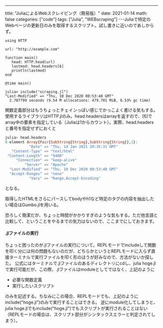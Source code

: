 ---
title: "JuliaによるWebスクレイピング（簡易版）"
date: 2021-01-14
math: false
categories: ["code"]
tags: ["Julia", "WEBscraping"]
---Juliaで特定のWebページの更新日のみを取得するスクリプト。試し書きに近いのであしからず。

```
using HTTP

url: "http://example.com"

function main()
   head: HTTP.head(url)
   lastmod: head.headers[6]
   println(lastmod)
end

@time main()
```

```
julia> include("scraping.jl")
"Last-Modified" => "Thu, 10 Dec 2020 00:53:40 GMT"
  2.787799 seconds (9.54 M allocations: 479.701 MiB, 6.53% gc time)
```

関数定義部分はもうちょっとチェインっぽい感じでかっこよく書ける気もする。
使用するライブラリはHTTP.jlのみ。head.headersはarrayを返すので、[6]でarray中の要素を指定している（Juliaは1からカウント）。実際、head.headersと番号を指定せずにおくと

```julia
julia> head.headers
8-element Array{Pair{SubString{String},SubString{String}},1}:
           "Date" => "Thu, 14 Jan 2021 20:35:31 GMT"
   "Content-Type" => "text/html"
 "Content-Length" => "9480"
     "Connection" => "keep-alive"
         "Server" => "Apache"
  "Last-Modified" => "Thu, 10 Dec 2020 00:53:40 GMT"
  "Accept-Ranges" => "none"
           "Vary" => "Range,Accept-Encoding"
```

となる。

取得したHTMLをさらにパースしてbodyやh1など特定のタグの内容を抽出したい場合はGumbo.jlを用いる。

恐ろしく簡潔だが、ちょっと時間がかかりすぎのような気もする。ただ他言語と比較して、ということをやるまでの気力はないので、ここまでにしておきます。

#### .jlファイルの実行

ちょっと困ったのが.jlファイルの実行について。REPLモードでincludeして関数を叩く分には何の問題もないのだが、どちらかというとREPLモードに入らず直接ターミナルで実行ファイルを叩く形のほうが好みなので、方法がないか探した。
公式にはターミナルで.jlファイルのあるディレクトリにcdし、julia hoge.jlで実行可能だが、この際、.jlファイルはmoduleとしてではなく、上記のように

- 必要な関数定義
- 実行したいスクリプト

のみを記述する。ちなみにこの場合、REPLモードでも、上記のようにinclude("hoge.jl")のみで実行することはできる。
逆にmodule化してしまうと、julia hoge.jlでもinclude("hoge.jl")でもスクリプトが実行されることはない（REPLモードの場合は、スクリプト部分がシンタックスエラーと判定されてしまう）。